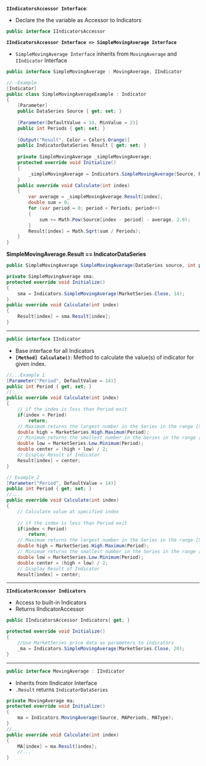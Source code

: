 **```IIndicatorsAccessor Interface```**: 
* Declare the the variable as Accessor to Indicators
```cs
public interface IIndicatorsAccessor
```
**```IIndicatorsAccessor Interface => SimpleMovingAverage Interface```**
* ```SimpleMovingAverage Interface``` inherits from ```MovingAverage``` and ```IIndicator``` Interface
```cs
public interface SimpleMovingAverage : MovingAverage, IIndicator

//--Example
[Indicator]
public class SimpleMovingAverageExample : Indicator
{
    [Parameter]
    public DataSeries Source { get; set; }
    
    [Parameter(DefaultValue = 14, MinValue = 2)]
    public int Periods { get; set; }
    
    [Output("Result", Color = Colors.Orange)]
    public IndicatorDataSeries Result { get; set; }
    
    private SimpleMovingAverage _simpleMovingAverage;
    protected override void Initialize()
    {
        _simpleMovingAverage = Indicators.SimpleMovingAverage(Source, Periods);
    }
    public override void Calculate(int index)
    {
        var average = _simpleMovingAverage.Result[index];
        double sum = 0;
        for (var period = 0; period < Periods; period++)
        {
            sum += Math.Pow(Source[index - period] - average, 2.0);
        }
        Result[index] = Math.Sqrt(sum / Periods);
    }
}
```
**SimpleMovingAverage.Result == IndicatorDataSeries**
```cs
public SimpleMovingAverage SimpleMovingAverage(DataSeries source, int periods)

private SimpleMovingAverage sma;
protected override void Initialize()
{
    sma = Indicators.SimpleMovingAverage(MarketSeries.Close, 14);
}
public override void Calculate(int index)
{
    Result[index] = sma.Result[index]; 
}
```
---
```cs
public interface IIndicator
```
* Base interface for all Indicators
* **```[Method] Calculate()```**: Method to calculate the value(s) of indicator for given index.
```cs
//...Example 1
[Parameter("Period", DefaultValue = 14)]
public int Period { get; set; }
//...
public override void Calculate(int index)
{
    // if the index is less than Period exit
    if(index < Period)
        return;
    // Maximum returns the largest number in the Series in the range [Series[index-Period], Series[index]]
    double high = MarketSeries.High.Maximum(Period);
    // Minimum returns the smallest number in the Series in the range [index - Period, index]
    double low = MarketSeries.Low.Minimum(Period);
    double center = (high + low) / 2;
    // Display Result of Indicator
    Result[index] = center;
}

// Example_2
[Parameter("Period", DefaultValue = 14)]
public int Period { get; set; }
//...
public override void Calculate(int index)
{
    // Calculate value at specified index
    
    // if the index is less than Period exit
    if(index < Period)
        return;
    // Maximum returns the largest number in the Series in the range [Series[index-Period], Series[index]]
    double high = MarketSeries.High.Maximum(Period);
    // Minimum returns the smallest number in the Series in the range [index - Period, index]
    double low = MarketSeries.Low.Minimum(Period);
    double center = (high + low) / 2;
    // Display Result of Indicator
    Result[index] = center;
```
---
**```IIndicatorAccessor Indicators```**
* Access to built-in Indicators
* Returns IIndicatorAccessor
```cs
public IIndicatorsAccessor Indicators{ get; }

protected override void Initialize()
{
    //Use MarketSeries price data as parameters to indicators
    _ma = Indicators.SimpleMovingAverage(MarketSeries.Close, 20);
}
```
---
```cs
public interface MovingAverage : IIndicator
```
* Inherits from IIndicator Interface
*  ```.Result``` returns ```IndicatorDataSeries```

```cs
private MovingAverage ma;
protected override void Initialize()
{
    ma = Indicators.MovingAverage(Source, MAPeriods, MAType);
}
//...
public override void Calculate(int index)
{
    MA[index] = ma.Result[index];   
    //...
}
```

